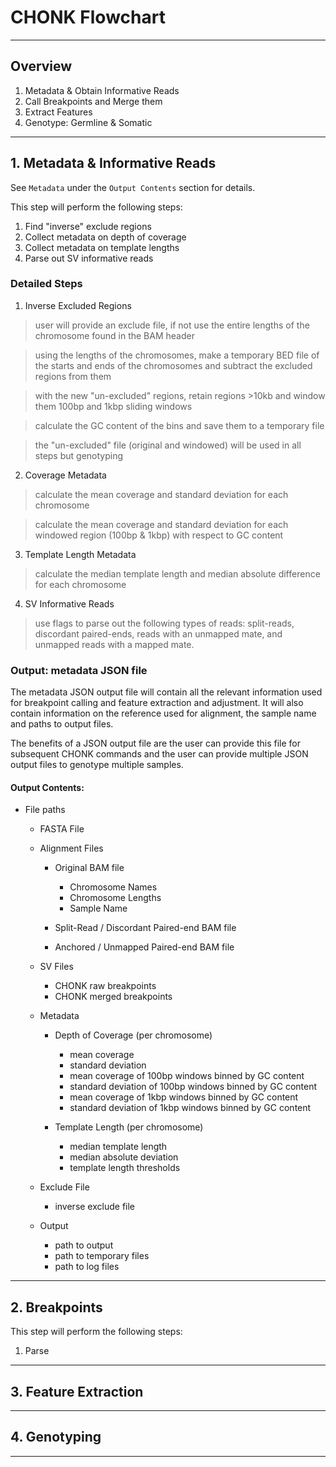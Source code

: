 # CHONK Flowchart
-----------------

## Overview

1. Metadata & Obtain Informative Reads
2. Call Breakpoints and Merge them
3. Extract Features
4. Genotype: Germline & Somatic

-----------------

## 1. Metadata & Informative Reads

See `Metadata` under the `Output Contents` section for details.

This step will perform the following steps:

1. Find "inverse" exclude regions
2. Collect metadata on depth of coverage
3. Collect metadata on template lengths
4. Parse out SV informative reads

### Detailed Steps

1. Inverse Excluded Regions

> user will provide an exclude file, if not use the entire lengths of the chromosome found in the BAM header

> using the lengths of the chromosomes, make a temporary BED file of the starts and ends of the chromosomes 
and subtract the excluded regions from them

> with the new "un-excluded" regions, retain regions >10kb and window them 100bp and 1kbp sliding windows

> calculate the GC content of the bins and save them to a temporary file

> the "un-excluded" file (original and windowed) will be used in all steps but genotyping 

2. Coverage Metadata

> calculate the mean coverage and standard deviation for each chromosome

> calculate the mean coverage and standard deviation for each windowed region (100bp & 1kbp) with respect to GC content

3. Template Length Metadata

> calculate the median template length and median absolute difference for each chromosome

4. SV Informative Reads

> use flags to parse out the following types of reads: split-reads, discordant paired-ends, reads with an unmapped mate, and unmapped reads with a mapped mate.

### Output: metadata JSON file

The metadata JSON output file will contain all the relevant information used for breakpoint calling
and feature extraction and adjustment. It will also contain information on the reference used for alignment,
the sample name and paths to output files. 

The benefits of a JSON output file are the user can provide this file for subsequent CHONK commands and the user
can provide multiple JSON output files to genotype multiple samples.

#### Output Contents:
* File paths
  
  * FASTA File

  * Alignment Files

    * Original BAM file
      * Chromosome Names
      * Chromosome Lengths
      * Sample Name

    * Split-Read / Discordant Paired-end BAM file
    * Anchored / Unmapped Paired-end BAM file
  
  * SV Files
    * CHONK raw breakpoints
    * CHONK merged breakpoints

  * Metadata
    * Depth of Coverage (per chromosome)
      * mean coverage 
      * standard deviation
      * mean coverage of 100bp windows binned by GC content
      * standard deviation of 100bp windows binned by GC content
      * mean coverage of 1kbp windows binned by GC content
      * standard deviation of 1kbp windows binned by GC content

    * Template Length (per chromosome)
      * median template length
      * median absolute deviation 
      * template length thresholds

  * Exclude File
    * inverse exclude file

  * Output
    * path to output
    * path to temporary files
    * path to log files

-----------------

## 2. Breakpoints

This step will perform the following steps:

1. Parse 

-----------------

## 3. Feature Extraction

-----------------

## 4. Genotyping

-----------------
